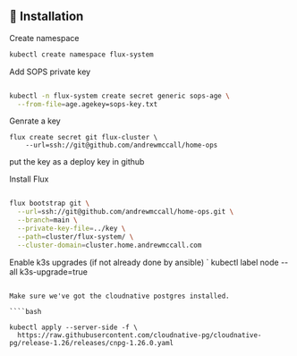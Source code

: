 ## :construction: Installation

Create namespace
```bash
kubectl create namespace flux-system
```

Add SOPS private key
```bash

kubectl -n flux-system create secret generic sops-age \
  --from-file=age.agekey=sops-key.txt
```

Genrate a key
```
flux create secret git flux-cluster \
    --url=ssh://git@github.com/andrewmccall/home-ops
  ```

put the key as a deploy key in github

Install Flux
```bash

flux bootstrap git \
  --url=ssh://git@github.com/andrewmccall/home-ops.git \
  --branch=main \
  --private-key-file=../key \
  --path=cluster/flux-system/ \
  --cluster-domain=cluster.home.andrewmccall.com
```

Enable k3s upgrades (if not already done by ansible)
`
kubectl label node --all k3s-upgrade=true
```

Make sure we've got the cloudnative postgres installed.

````bash

kubectl apply --server-side -f \
  https://raw.githubusercontent.com/cloudnative-pg/cloudnative-pg/release-1.26/releases/cnpg-1.26.0.yaml
  ````